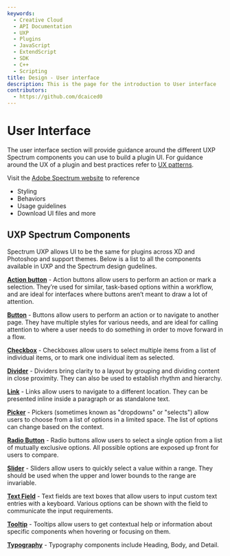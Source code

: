 ```yaml
---
keywords:
  - Creative Cloud
  - API Documentation
  - UXP
  - Plugins
  - JavaScript
  - ExtendScript
  - SDK
  - C++
  - Scripting
title: Design - User interface
description: This is the page for the introduction to User interface
contributors:
  - https://github.com/dcaiced0
---
```


# User Interface 

The user interface section will provide guidance around the different UXP Spectrum components you can use to build a plugin UI. For guidance around the UX of a plugin and best practices refer to [UX patterns](../ux-patterns/).

Visit the [Adobe Spectrum website](https://spectrum.adobe.com) to reference 
 * Styling
 * Behaviors
 * Usage guidelines
 * Download UI files and more

## UXP Spectrum Components

Spectrum UXP allows UI to be the same for plugins across XD and Photoshop and support themes. Below is a list to all the components available in UXP and the Spectrum design gudelines. 

**[Action button](https://spectrum.adobe.com/page/action-button/)** - 
Action buttons allow users to perform an action or mark a selection. They’re used for similar, task-based options within a workflow, and are ideal for interfaces where buttons aren’t meant to draw a lot of attention.

**[Button](https://spectrum.adobe.com/page/button/)** - 
Buttons allow users to perform an action or to navigate to another page. They have multiple styles for various needs, and are ideal for calling attention to where a user needs to do something in order to move forward in a flow.

**[Checkbox](https://spectrum.adobe.com/page/checkbox/)** - 
Checkboxes allow users to select multiple items from a list of individual items, or to mark one individual item as selected.

**[Divider](https://spectrum.adobe.com/page/divider/)** - 
Dividers bring clarity to a layout by grouping and dividing content in close proximity. They can also be used to establish rhythm and hierarchy.

**[Link](https://spectrum.adobe.com/page/link/)** - 
Links allow users to navigate to a different location. They can be presented inline inside a paragraph or as standalone text.

**[Picker](https://spectrum.adobe.com/page/picker/)** - 
Pickers (sometimes known as "dropdowns" or "selects") allow users to choose from a list of options in a limited space. The list of options can change based on the context.

**[Radio Button](https://spectrum.adobe.com/page/radio-button/)** - 
Radio buttons allow users to select a single option from a list of mutually exclusive options. All possible options are exposed up front for users to compare.

**[Slider](https://spectrum.adobe.com/page/slider/)** - 
Sliders allow users to quickly select a value within a range. They should be used when the upper and lower bounds to the range are invariable.

**[Text Field](https://spectrum.adobe.com/page/text-field/)** - 
Text fields are text boxes that allow users to input custom text entries with a keyboard. Various options can be shown with the field to communicate the input requirements.

**[Tooltip](https://spectrum.adobe.com/page/tooltip/)** - 
Tooltips allow users to get contextual help or information about specific components when hovering or focusing on them.

**[Typography](https://spectrum.adobe.com/page/heading/)** - 
Typography components include Heading, Body, and Detail. 


